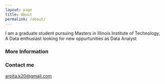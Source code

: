 ```yaml
---
layout: page
title: About
permalink: /about/
---
```


I am a graduate student pursuing  Masters in Illinois Institute of Technology, A Data enthusiast looking for new oppurtunities as Data Analyst

### More Information



### Contact me

[arpita.k20@gmail.com](mailto:arpita.k20@gmail.com)
